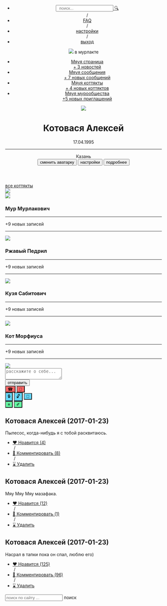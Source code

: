 <html>
<head>
<link rel="stylesheet" href="style.css" >
</head>
<body>
<!-- =============================================================== -->
<header class="content-header content">
<div class="backgrond-avatar">
<div class="top-panel">
	<ul>
		<li class="list"><input type="text" placeholder="  поиск..."><a href='#'> &#128269; </a></li> / 
		<li class="list"><a href='#'>FAQ</a></li> /
		<li class="list"><a href='#'>настройки</a></li> /
		<li class="list"><a href='#'>выход</a></li>
	</ul>
</div>
<div class="down-panel">
	<div class="header-logotype"><img src="C:\Users\пользователь\Desktop\дизайнер\img\logo.png"><span> в мурлакте</span></div>
	<nav class="header-navigator">
	    <ul>
	    	<li class="list linone"><a href="#">Мяyя страница<div><span>+ 3 новостей</span></div></a></li>
	    	<li class="list"><a href="#">Мяyя сообщения<div><span>+ 7 новых сообщений</span></div></a></li>
	    	<li class="list"><a href="#">Мяyя коттякты<div><span>+ 4 новых коттяктов</span></div></a></li>
			<li class="list"><a href="#">Мяyя мурообщества<div><span>+5 новых приглашений</span></div></a></li>
	    </ul>
	</nav>
</div>
<div class="content-avatar clearfix" onmouseover="msend()" onmouseout="asend()">
	<div class="avatar-img">
		<img src="C:\Users\пользователь\Desktop\дизайнер\img\стикер2.png">
	</div>
	<div class="avatar-info">
		<h1>Котовася Алексей</h1>
		<p>17.04.1995</p>
		<hr>
		<span>Казань</span>
	</div>
	<div class="avatar-btn aff" id="btnn">
		<button class="btn">сменить аватарку</button>
		<button class="btn">настройки</button>
		<button class="btn">подробнее</button>
	</div>
</div>
</div>
</header>



<section class="content content-info">
<!--<div class="info-change">
	<ul>
		<li class="list change">коттякты</li><li class="list">мурообщества</li>
	</ul>
</div>-->
<div class="info-title">
<a href="#"> все коттякты </a>
</div>
<div class="clearfix info-products">
	<article class="arrow-info"><img src="C:\Users\пользователь\Desktop\дизайнер\img\стрелка (лево).png"></article><article class="row-info info-1" style=""><img src="C:\Users\пользователь\Desktop\дизайнер\img\frieds.jpg"><div><h3>Мур Мурлакович</h3><hr><span>+9 новых записей</span><hr></div></article><article class="row-info info-2" style=""><img src="C:\Users\пользователь\Desktop\дизайнер\img\frieds_3.jpg"><div><h3>Ржавый Педрил</h3><hr><span>+9 новых записей</span><hr></div></article><article class="row-info info-3" style=""><img src="C:\Users\пользователь\Desktop\дизайнер\img\frieds_4.jpg"><div><h3>Кузя Сабитович</h3><hr><span>+9 новых записей</span><hr></div></article><article class="row-info info-4" style=""><img src="C:\Users\пользователь\Desktop\дизайнер\img\frieds_2.jpg"><div><h3>Кот Морфиуса</h3><hr><span>+9 новых записей</span><hr></div></article><article class="arrow-info"><img src="C:\Users\пользователь\Desktop\дизайнер\img\стрелка (право).png"></article>
</div>
</section>

<section class="content content-form">
<form class="clearfix">
	<textarea placeholder="расскажите о себе..."></textarea>
	<div>
	<input type="submit" value="отправить" class="btn">
	<div class="btn_border"></div>
	<button class="btn_mini" style="background: #f96464;">&#9742;</button>
	<button class="btn_mini" style="background: #f96464;">&#128190;</button>
	<div class="btn_border"></div>
	<button class="btn_mini" style="background: #64d6f9;">&#128274;</button>
	<button class="btn_mini" style="background: #64d6f9;">&#128275;</button>
	<button class="btn_mini" style="background: #64d6f9;">&#128276;</button>
	<div class="btn_border"></div>
	<button class="btn_mini" style="background: #64f9a1;">&#8801;</button>
	<button class="btn_mini" style="background: #64f9a1;">&#10000;</button>
	</div>
</form>
</section>

<section class="content content-comment">
	<div class="comm comm1">
		<h1>Котовася Алексей (2017-01-23)</h1>
		<p>Пылесос, когда-нибудь я с тобой расквитаюсь.</p>
		<div class="top-panel com-panel">
			<ul>
				<li class="list"><a href='#'> &#10084; Нравится (4)</a></li> &nbsp;/&nbsp;
				<li class="list"><a href='#'> &#128212; Комментировать (8)</a></li> &nbsp;/&nbsp;
				<li class="list"><a href='#'> ⌛ Удалить</a></li>
			</ul>
		</div>
	</div>
	<div class="comm comm3">
		<h1>Котовася Алексей (2017-01-23)</h1>
		<p>Мяу Мяу Мяу мазафака.</p>
		<div class="top-panel com-panel">
			<ul>
				<li class="list"><a href='#'> &#10084; Нравится (12)</a></li> &nbsp;/&nbsp;
				<li class="list"><a href='#'> &#128212; Комментировать (1)</a></li> &nbsp;/&nbsp;
				<li class="list"><a href='#'> ⌛ Удалить</a></li>
			</ul>
		</div>
	</div>
	<div class="comm comm1">
		<h1>Котовася Алексей (2017-01-23)</h1>
		<p>Насрал в тапки пока он спал, люблю его)</p>
		<div class="top-panel com-panel">
			<ul>
				<li class="list"><a href='#'> &#10084; Нравится (125)</a></li> &nbsp;/&nbsp;
				<li class="list"><a href='#'> &#128212; Комментировать (96)</a></li> &nbsp;/&nbsp;
				<li class="list"><a href='#'> ⌛ Удалить</a></li>
			</ul>
		</div>
	</div>
</section>

<footer class="content content-footer">
<div class="container">
	<section id="footer-area" class="footer-area widget-area row-footer">
		<aside id="search-3" class="col-xs-12 col-sm-6 col-md-3  widget widget_search">
			<form role="search" method="get" class="search-form" action="https://ld-wp.template-help.com/woocommerce_58660/">
				<label>
					<input type="search" class="search-form__field" placeholder="поиск по сайту ..." value="" name="s" title="Search for:">
				</label>
				<span>поиск</span>
			</form>
		</aside>
	</section>	
</div>
</footer>

<script>
function msend(){
	document.getElementById("btnn").classList.remove("aff");
}
function asend(){
	document.getElementById("btnn").classList.add("aff");
}
</script>
<!-- =============================================================== -->
</body>
</html>
